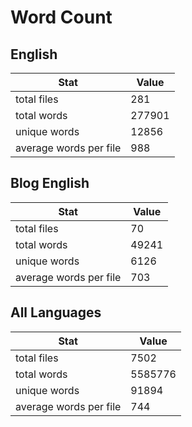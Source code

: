 # Word Count

## English

Stat | Value
---- | -----
total files | 281
total words | 277901
unique words | 12856
average words per file | 988

## Blog English

Stat | Value
---- | -----
total files | 70
total words | 49241
unique words | 6126
average words per file | 703

## All Languages

Stat | Value
---- | -----
total files | 7502
total words | 5585776
unique words | 91894
average words per file | 744

